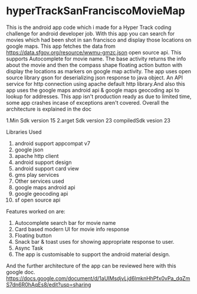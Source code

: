 # hyperTrackSanFranciscoMovieMap
This is the android app code which i made for a Hyper Track coding challenge for android developer job. With this app you can search for movies which had been shot in san francisco and display those locations on google maps. This app fetches the data from https://data.sfgov.org/resource/wwmu-gmzc.json open source api. This supports Autocomplete for movie name. The base activity returns the info about the movie and then the compass shape floating action button with display the locations as markers on google map activity. The app uses open source library gson for deserializing json response to java object. An API service for http connection using apache default http library.And also this app uses the google maps android api &amp; google maps geocoding api to lookup for addresses. This app isn't production ready as due to limited time, some app crashes incase of exceptions aren't covered. Overall the architecture is explained in the doc

1.Min Sdk version 15
2.arget Sdk version 23
compiledSdk vesion 23

Libraries Used

1. android support appcompat v7 
2. google json
3. apache http client
4. android support design
5. android support card view
6. gms play services
7. Other services used
8. google maps android api
9. google geocoding api
10. sf open source api

Features worked on are:
1. Autocomplete search bar for movie name
2. Card based modern UI for movie info response
3. Floating button
4. Snack bar & toast uses for showing appropriate response to user.
5. Async Task
6. The app is customisable to support the android material design.

And the further architecture of the app can be reviewed here with this google doc.
https://docs.google.com/document/d/1aUIMsdjvLjd6lmknHhPfx0vPa_dqZmS7dn6R0hAqEs8/edit?usp=sharing
